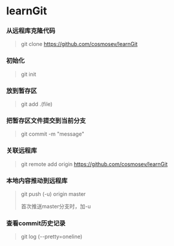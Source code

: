 # learnGit

### 从远程库克隆代码
> git clone https://github.com/cosmosev/learnGit

### 初始化
> git init

### 放到暂存区
> git add .(file)

### 把暂存区文件提交到当前分支
> git commit -m "message"

### 关联远程库
> git remote add origin https://github.com/cosmosev/learnGit

### 本地内容推动到远程库
> git push (-u) origin master
>
> 首次推送master分支时，加-u

### 查看commit历史记录
> git log (--pretty=oneline)
